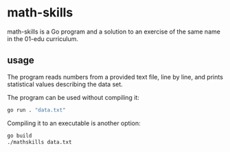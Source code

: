 # math-skills

math-skills is a Go program and a solution to an exercise of the same name in the 01-edu curriculum.

## usage

The program reads numbers from a provided text file, line by line, and prints statistical values describing the data set.

The program can be used without compiling it:

```bash
go run . "data.txt"
```

Compiling it to an executable is another option:

```bash
go build
./mathskills data.txt
```
